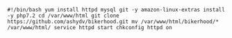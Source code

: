 `#!/bin/bash
yum install httpd mysql git -y
amazon-linux-extras install -y php7.2
cd /var/www/html
git clone https://github.com/ashydv/bikerhood.git
mv /var/www/html/bikerhood/*  /var/www/html/
service httpd start
chkconfig httpd on`
